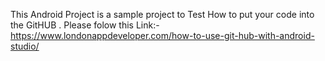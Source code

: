 This Android Project is a sample project to Test How to put your code into the GitHUB .
Please folow this Link:-
https://www.londonappdeveloper.com/how-to-use-git-hub-with-android-studio/
